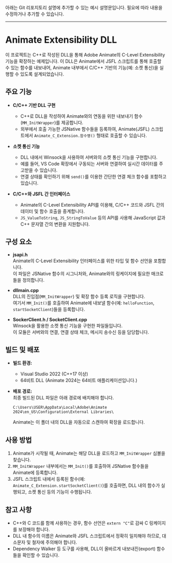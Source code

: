 아래는 Git 리포지토리 설명에 추가할 수 있는 예시 설명문입니다. 필요에 따라 내용을 수정하거나 추가할 수 있습니다.

---

# Animate Extensibility DLL

이 프로젝트는 C++로 작성된 DLL을 통해 Adobe Animate의 C-Level Extensibility 기능을 확장하는 예제입니다. 이 DLL은 Animate에서 JSFL 스크립트를 통해 호출할 수 있는 함수를 내보내어, Animate 내부에서 C/C++ 기반의 기능(예: 소켓 통신)을 실행할 수 있도록 설계되었습니다.

## 주요 기능

- **C/C++ 기반 DLL 구현**  
  - C++로 DLL을 작성하여 Animate와의 연동을 위한 내보내기 함수(`MM_InitWrapper`)를 제공합니다.
  - 외부에서 호출 가능한 JSNative 함수들을 등록하여, Animate(JSFL) 스크립트에서 `Animate_C_Extension.함수명()` 형태로 호출할 수 있습니다.

- **소켓 통신 기능**  
  - DLL 내에서 Winsock을 사용하여 서버와의 소켓 통신 기능을 구현합니다.
  - 예를 들어, VS Code 확장에서 구동되는 서버와 연결하여 실시간 데이터를 주고받을 수 있습니다.
  - 연결 상태를 확인하기 위해 `send()`를 이용한 간단한 연결 체크 함수를 포함하고 있습니다.

- **C/C++와 JSFL 간 인터페이스**  
  - Animate의 C-Level Extensibility API를 이용해, C/C++ 코드와 JSFL 간의 데이터 및 함수 호출을 중계합니다.
  - `JS_ValueToString`, `JS_StringToValue` 등의 API를 사용해 JavaScript 값과 C++ 문자열 간의 변환을 지원합니다.

## 구성 요소

- **jsapi.h**  
  Animate의 C-Level Extensibility 인터페이스를 위한 타입 및 함수 선언을 포함합니다.  
  이 파일은 JSNative 함수의 시그니처와, Animate와의 링케이지에 필요한 매크로들을 정의합니다.

- **dllmain.cpp**  
  DLL의 진입점(`MM_InitWrapper`) 및 확장 함수 등록 로직을 구현합니다.  
  여기서 `MM_Init()`를 호출하여 Animate에 내보낼 함수(예: `helloFunction`, `startSocketClient`)들을 등록합니다.

- **SockerClient.h / SocketClient.cpp**  
  Winsock을 활용한 소켓 통신 기능을 구현한 파일들입니다.  
  이 모듈은 서버와의 연결, 연결 상태 체크, 메시지 송수신 등을 담당합니다.

## 빌드 및 배포

- **빌드 환경:**  
  - Visual Studio 2022 (C++17 이상)
  - 64비트 DLL (Animate 2024는 64비트 애플리케이션입니다.)

- **배포 경로:**  
  최종 빌드된 DLL 파일은 아래 경로에 배치해야 합니다.
  ```
  C:\Users\USER\AppData\Local\Adobe\Animate 2024\en_US\Configuration\External Libraries\
  ```
  Animate는 이 폴더 내의 DLL을 자동으로 스캔하여 확장을 로드합니다.

## 사용 방법

1. Animate가 시작될 때, Animate는 해당 DLL을 로드하고 `MM_InitWrapper` 심볼을 찾습니다.
2. `MM_InitWrapper` 내부에서는 `MM_Init()`를 호출하여 JSNative 함수들을 Animate에 등록합니다.
3. JSFL 스크립트 내에서 등록된 함수(예: `Animate_C_Extension.startSocketClient()`)를 호출하면, DLL 내의 함수가 실행되고, 소켓 통신 등의 기능이 수행됩니다.

## 참고 사항

- C++와 C 코드를 함께 사용하는 경우, 함수 선언은 `extern "C"`로 감싸 C 링케이지를 보장해야 합니다.
- DLL 내 함수의 이름은 Animate와 JSFL 스크립트에서 정확히 일치해야 하므로, 대소문자 및 철자에 주의해야 합니다.
- Dependency Walker 등 도구를 사용해, DLL이 올바르게 내보내진(export) 함수들을 확인할 수 있습니다.
